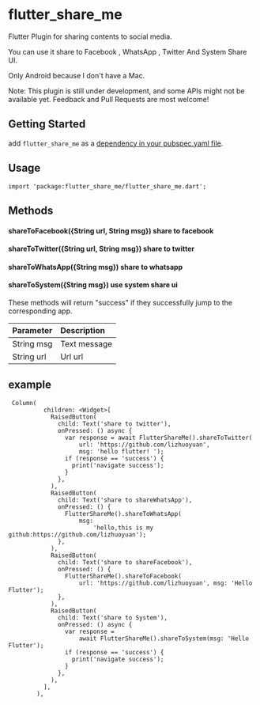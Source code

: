 # flutter_share_me
Flutter Plugin for sharing contents to social media. <br/>

You can use it share to Facebook , WhatsApp , Twitter And System Share UI. <br/>

Only Android because I don't have a Mac. <br/>

Note: This plugin is still under development, and some APIs might not be available yet. Feedback and Pull Requests are most welcome!

## Getting Started

add `flutter_share_me` as a [dependency in your pubspec.yaml file](https://flutter.io/platform-plugins/).

## Usage

```
import 'package:flutter_share_me/flutter_share_me.dart';
```

## Methods

#### shareToFacebook({String url, String msg})  share to facebook
#### shareToTwitter({String url, String msg})   share to twitter
#### shareToWhatsApp({String msg}) share to whatsapp
#### shareToSystem({String msg})   use system share ui

These methods will return "success" if they successfully jump to the corresponding app.

| Parameter  | Description  |
| :------------ | :------------ |
| String msg  | Text message  |
| String url  | Url url  |


## example
```
 Column(
          children: <Widget>[
            RaisedButton(
              child: Text('share to twitter'),
              onPressed: () async {
                var response = await FlutterShareMe().shareToTwitter(
                    url: 'https://github.com/lizhuoyuan',
                    msg: 'hello flutter! ');
                if (response == 'success') {
                  print('navigate success');
                }
              },
            ),
            RaisedButton(
              child: Text('share to shareWhatsApp'),
              onPressed: () {
                FlutterShareMe().shareToWhatsApp(
                    msg:
                        'hello,this is my github:https://github.com/lizhuoyuan');
              },
            ),
            RaisedButton(
              child: Text('share to shareFacebook'),
              onPressed: () {
                FlutterShareMe().shareToFacebook(
                    url: 'https://github.com/lizhuoyuan', msg: 'Hello Flutter');
              },
            ),
            RaisedButton(
              child: Text('share to System'),
              onPressed: () async {
                var response =
                    await FlutterShareMe().shareToSystem(msg: 'Hello Flutter');
                if (response == 'success') {
                  print('navigate success');
                }
              },
            ),
          ],
        ),
```


